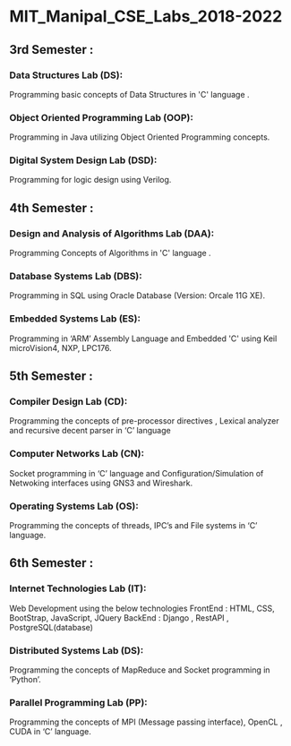 # MIT_Manipal_CSE_Labs_2018-2022
## 3rd Semester :

### Data Structures Lab (DS): 
Programming basic concepts of Data Structures in 'C' language .

### Object Oriented Programming Lab (OOP):
Programming in Java utilizing Object Oriented Programming concepts.

### Digital System Design Lab (DSD):
Programming for logic design using Verilog.

## 4th Semester :

### Design and Analysis of Algorithms Lab (DAA): 
Programming Concepts of Algorithms in 'C' language .

### Database Systems Lab (DBS):
Programming in SQL using Oracle Database (Version: Orcale 11G XE).

### Embedded Systems Lab (ES):
Programming in ‘ARM’ Assembly Language and Embedded 'C' using Keil microVision4, NXP, LPC176.

## 5th Semester :

### Compiler Design Lab (CD):
Programming the concepts of pre-processor directives ,  Lexical analyzer and recursive decent parser in ‘C’ language

### Computer Networks Lab (CN):
Socket programming in ‘C’ language and Configuration/Simulation of Netwoking interfaces using GNS3 and Wireshark.

### Operating Systems Lab (OS):
Programming the concepts of threads, IPC’s and File systems in ‘C’ language.

## 6th Semester :

### Internet Technologies Lab (IT):
Web Development using the below technologies
FrontEnd : HTML, CSS, BootStrap, JavaScript, JQuery 
BackEnd : Django , RestAPI , PostgreSQL(database)

### Distributed Systems Lab (DS):
Programming the concepts of MapReduce and Socket programming in ‘Python’.

### Parallel Programming Lab (PP):
Programming the concepts of MPI (Message passing interface), OpenCL , CUDA in ‘C’ language. 

